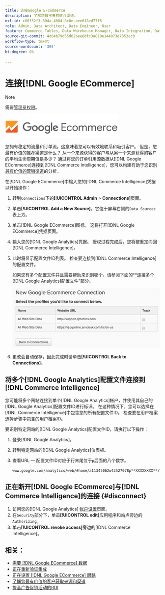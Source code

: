 ```yaml
---
title: 连接Google E-commerce
description: 了解您最宝贵的转介渠道。
exl-id: c80f52f3-894a-4084-8c0e-aee618ed77f5
role: Admin, Data Architect, Data Engineer, User
feature: Commerce Tables, Data Warehouse Manager, Data Integration, Data Import/Export
source-git-commit: 4d04b79d55d02bee6dfc3a810e144073e7353ec0
workflow-type: tm+mt
source-wordcount: '305'
ht-degree: 0%

---
```


# 连接[!DNL Google ECommerce]

>[!NOTE]
>
>需要[管理员权限](../../../administrator/user-management/user-management.md)。

![Google电子商务徽标](../../../assets/google-ecommerce-logo.png)

您拥有稳定的流量和订单流，这意味着您可以有效地联系和吸引客户。 但是，您最有价值的推荐渠道是什么？ 从一个来源获得的客户与从另一个来源获得的客户的平均生命周期值是多少？ 通过将您的订单引用源数据从[!DNL Google ECommerce]连接到[!DNL Commerce Intelligence]，您可以构建有助于您识别[最有价值的营销渠道](../../../data-analyst/analysis/most-value-source-channel.md)的分析。

在[!DNL Google ECommerce]中输入您的[!DNL Commerce Intelligence]凭据以开始操作：

1. 转到`Connections`下的&#x200B;**[!UICONTROL Admin** > **Connections]**&#x200B;页面。

1. 单击&#x200B;**[!UICONTROL Add a New Source]**，它位于屏幕右侧的`Data Sources`表上方。

1. 单击[!DNL Google ECommerce]图标。 这将打开[!DNL Google ECommerce]凭据页面。

1. 输入您的[!DNL Google Analytics]凭据。 授权过程完成后，您将被重定向回[!DNL Commerce Intelligence]。

1. 此时将显示配置文件ID列表。 检查要连接到[!DNL Commerce Intelligence]的配置文件。

   如果您有多个配置文件并且需要帮助来识别哪个，请参阅下面的**连接多个[!DNL Google Analytics]配置文件”部分。

   ![显示用于连接多个Google Analytics配置文件的选项的表单](../../../assets/conn-mult-ga-profiles.png)<!--{: width="500"}-->

1. 更改会自动保存，因此完成时请单击&#x200B;**[!UICONTROL Back to Connections]**。

## 将多个[!DNL Google Analytics]配置文件连接到[!DNL Commerce Intelligence]

您可能将多个网站连接到单个[!DNL Google Analytics]帐户，并使用其自己的[!DNL Google Analytics]配置文件ID进行标识。 在这种情况下，您可以选择在[!DNL Commerce Intelligence]中包含您的所有配置文件ID。 检查要在用户档案选择步骤中包含的用户档案ID。

要识别特定网站的[!DNL Google Analytics]配置文件ID，请执行以下操作：

1. 登录[!DNL Google Analytics]。
1. 转到特定网站的[!DNL Google Analytics]仪表板。
1. 查看URL — 配置文件ID对应于行末尾位于`p`后面的八个数字。

   `www.google.com/analytics/web/#home/a11345062w43527078p**XXXXXXXX**/`

## 正在断开[!DNL Google ECommerce]与[!DNL Commerce Intelligence]的连接 {#disconnect}

1. 访问您的[!DNL Google Analytics] [帐户设置](https://www.google.com/account/about/?hl=en)页面。
1. 在`Security`部分下，单击&#x200B;**[!UICONTROL edit]**&#x200B;应用程序和站点旁边的`Authorizing`。
1. 单击&#x200B;**[!UICONTROL revoke access]**&#x200B;旁边的[!DNL Commerce Intelligence]。

## 相关：

* [需要 [!DNL Google ECommerce] 数据](../integrations/google-ecommerce-data.md)
* [正在重新验证集成](https://experienceleague.adobe.com/docs/commerce-knowledge-base/kb/how-to/mbi-reauthenticating-integrations.html?lang=zh-Hans)
* [正在设置 [!DNL Google ECommerce] 跟踪](https://support.google.com/analytics/answer/1009612?hl=en)
* [了解您最有价值的客户获取来源和渠道](../../analysis/most-value-source-channel.md)
* [提高广告促销活动的ROI](../../analysis/roi-ad-camp.md)
